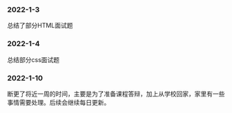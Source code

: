 ### 2022-1-3
总结了部分HTML面试题

### 2022-1-4
总结部分css面试题

### 2022-1-10
断更了将近一周的时间，主要是为了准备课程答辩，加上从学校回家，家里有一些事情需要处理。后续会继续每日更新。
